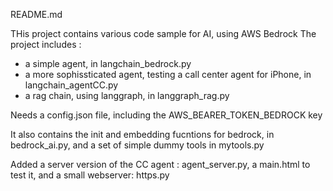 README.md

THis project contains various code sample for AI, using AWS Bedrock
The project includes :
- a simple agent, in langchain_bedrock.py
- a more sophissticated agent, testing a call center agent for iPhone, in langchain_agentCC.py
- a rag chain, using langgraph, in langgraph_rag.py

Needs a config.json file, including the AWS_BEARER_TOKEN_BEDROCK key

It also contains the init and embedding fucntions for bedrock, in bedrock_ai.py, and a set of simple dummy tools in mytools.py

Added a server version of the CC agent : agent_server.py, a main.html to test it, and a small webserver: https.py


